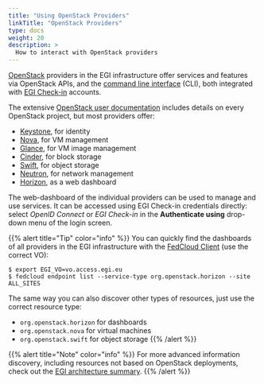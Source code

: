 ```yaml
---
title: "Using OpenStack Providers"
linkTitle: "OpenStack Providers"
type: docs
weight: 20
description: >
  How to interact with OpenStack providers
---
```


[OpenStack](https://openstack.org) providers in the EGI infrastructure
offer services and features via OpenStack APIs, and the
[command line interface](../cli) (CLI), both integrated with
[EGI Check-in](../../check-in) accounts.

The extensive [OpenStack user documentation](https://docs.openstack.org/user/)
includes details on every OpenStack project, but most providers offer:

- [Keystone](https://docs.openstack.org/keystone/latest/), for identity
- [Nova](https://docs.openstack.org/nova/latest/), for VM management
- [Glance](https://docs.openstack.org/glance/latest/), for VM image
  management
- [Cinder](https://docs.openstack.org/cinder/latest/), for block storage
- [Swift](https://docs.openstack.org/swift/latest/), for object storage
- [Neutron](https://docs.openstack.org/neutron/latest/), for network
  management
- [Horizon](https://docs.openstack.org/horizon/latest/), as a web
  dashboard

The web-dashboard of the individual providers can be used to manage and use
services. It can be accessed using EGI Check-in credentials directly:
select _OpenID Connect_ or _EGI Check-in_ in the **Authenticate using**
drop-down menu of the login screen.

{{% alert title="Tip" color="info" %}} You can quickly find the dashboards of
all providers in the EGI infrastructure with the [FedCloud Client](../cli)
(use the correct VO):

```shell
$ export EGI_VO=vo.access.egi.eu
$ fedcloud endpoint list --service-type org.openstack.horizon --site ALL_SITES
```

The same way you can also discover other types of resources, just use the
correct resource type:

- `org.openstack.horizon` for dashboards
- `org.openstack.nova` for virtual machines
- `org.openstack.swift` for object storage
{{% /alert %}}

{{% alert title="Note" color="info" %}} For more advanced information discovery,
including resources not based on OpenStack deployments, check out the
[EGI architecture summary](../architecture/#information-discovery).
{{% /alert %}}
